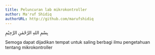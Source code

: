 ```yaml
---
title: Peluncuran lab mikrokontroller
author: Ma'ruf Shidiq
authorURL: http://github.com/marufshidiq
---
```


بِسْمِ اللهِ الرَّحْمٰنِ الرَّحِيْمِ

Semoga dapat dijadikan tempat untuk saling berbagi ilmu pengetahuan tentang mikrokontroller